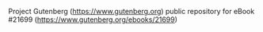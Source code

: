 Project Gutenberg (https://www.gutenberg.org) public repository for eBook #21699 (https://www.gutenberg.org/ebooks/21699)
